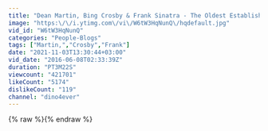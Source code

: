 ```yaml
---
title: "Dean Martin, Bing Crosby & Frank Sinatra - The Oldest Established"
image: "https:\/\/i.ytimg.com\/vi\/W6tW3HqNunQ\/hqdefault.jpg"
vid_id: "W6tW3HqNunQ"
categories: "People-Blogs"
tags: ["Martin,","Crosby","Frank"]
date: "2021-11-03T13:30:44+03:00"
vid_date: "2016-06-08T02:33:39Z"
duration: "PT3M22S"
viewcount: "421701"
likeCount: "5174"
dislikeCount: "119"
channel: "dino4ever"
---
```

{% raw %}{% endraw %}
